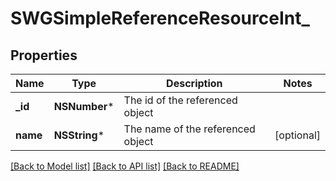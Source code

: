 # SWGSimpleReferenceResourceInt_

## Properties
Name | Type | Description | Notes
------------ | ------------- | ------------- | -------------
**_id** | **NSNumber*** | The id of the referenced object | 
**name** | **NSString*** | The name of the referenced object | [optional] 

[[Back to Model list]](../README.md#documentation-for-models) [[Back to API list]](../README.md#documentation-for-api-endpoints) [[Back to README]](../README.md)



